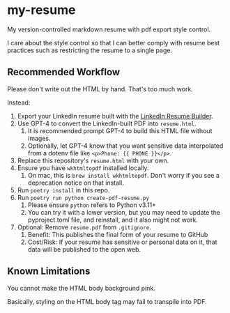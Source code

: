 # my-resume

My version-controlled markdown resume with pdf export style control.

I care about the style control so that I can better comply with resume best practices such as restricting the resume to a single page.

## Recommended Workflow

Please don't write out the HTML by hand. That's too much work.

Instead:

1. Export your LinkedIn resume built with the [LinkedIn Resume Builder](https://www.linkedin.com/help/linkedin/answer/a551182).
2. Use GPT-4 to convert the LinkedIn-built PDF into `resume.html`.
   1. It is recommended prompt GPT-4 to build this HTML file without images.
   2. Optionally, let GPT-4 know that you want sensitive data interpolated from a dotenv file like `<p>Phone: {{ PHONE }}</p>`.
3. Replace this repository's `resume.html` with your own.
4. Ensure you have `wkhtmltopdf` installed locally.
   1. On mac, this is `brew install wkhtmltopdf`. Don't worry if you see a deprecation notice on that install.
5. Run `poetry install` in this repo.
6. Run `poetry run python create-pdf-resume.py`
   1. Please ensure `python` refers to Python v3.11+
   2. You can try it with a lower version, but you may need to update the pyproject.toml file, and reinstall, and it also might not work.
7. Optional: Remove `resume.pdf` from `.gitignore`.
   1. Benefit: This publishes the final form of your resume to GitHub
   2. Cost/Risk: If your resume has sensitive or personal data on it, that data will be published to the open web.

## Known Limitations

You cannot make the HTML body background pink.

Basically, styling on the HTML body tag may fail to transpile into PDF.
